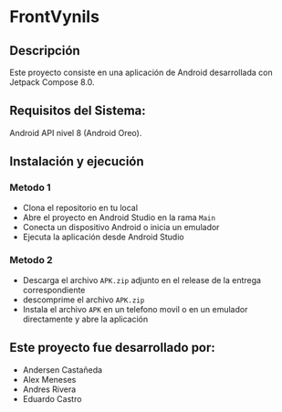 # FrontVynils

## Descripción

Este proyecto consiste en una aplicación de Android desarrollada con Jetpack Compose 8.0.

## Requisitos del Sistema: 
Android API nivel 8 (Android Oreo).

## Instalación y ejecución

### Metodo 1
* Clona el repositorio en tu local
* Abre el proyecto en Android Studio en la rama ```Main```
* Conecta un dispositivo Android o inicia un emulador
* Ejecuta la aplicación desde Android Studio

### Metodo 2
* Descarga el archivo ```APK.zip``` adjunto en el release de la entrega correspondiente
* descomprime el archivo ```APK.zip```
* Instala el archivo ```APK``` en un telefono movil o en un emulador directamente y abre la aplicación 


## Este proyecto fue desarrollado por:
- Andersen Castañeda
- Alex Meneses
- Andres Rivera
- Eduardo Castro
